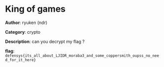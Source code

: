 # King of games

**Author**: ryuken (ndr)

**Category**: crypto

**Description**: can you decrypt my flag ?

**flag**: `defensys{its_all_about_LJIDR_moraba3_and_some_coppersmith_oupss_no_need_for_it_here}`
